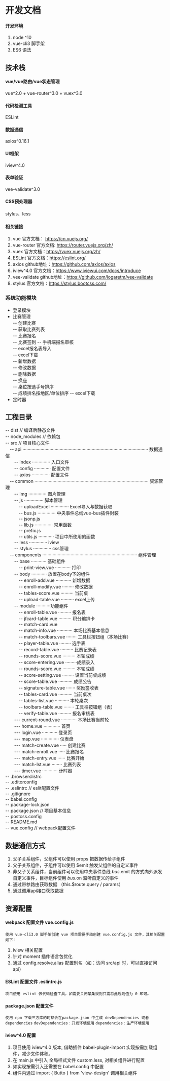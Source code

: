 开发文档
=========================================

#### 开发环境

1. node ^10
2. vue-cli3 脚手架
3. ES6 语法

## 技术栈

#### vue/vue路由/vue状态管理
vue^2.0 + vue-router^3.0 + vuex^3.0

#### 代码检测工具
ESLint

#### 数据通信
axios^0.16.1

#### UI框架
iview^4.0

#### 表单验证
vee-validate^3.0

#### CSS预处理器
stylus、less

#### 相关链接

1. vue 官方文档： https://cn.vuejs.org/
2. vue-router 官方文档: https://router.vuejs.org/zh/
3. vuex 官方文档：https://vuex.vuejs.org/zh/
4. ESLint 官方文档：https://eslint.org/
5. axios github地址：https://github.com/axios/axios
6. iview^4.0 官方文档：https://www.iviewui.com/docs/introduce
7. vee-validate github地址：https://github.com/logaretm/vee-validate
8. stylus 官方文档：https://stylus.bootcss.com/

### 系统功能模块
* 登录模块  
* 比赛管理  
   -- 创建比赛  
   -- 获取比赛列表  
   -- 比赛报名  
   -- 比赛签到
   -- 手机端报名审核  
   -- excel报名表导入  
   -- excel下载  
   -- 新增数据  
   -- 修改数据  
   -- 删除数据  
   -- 换座  
   -- 桌位按选手号排序  
   -- 成绩排名按地区/单位排序
   -- excel下载  
* 定时器

## 工程目录

-- dist // 编译后静态文件  
-- node_modules // 依赖包  
-- src  // 项目核心文件  
&ensp;&ensp;-- api ·································································································· 数据通信  
&ensp;&ensp;&ensp;&ensp;-- index ·············· 入口文件  
&ensp;&ensp;&ensp;&ensp;-- config ············· 配置文件  
&ensp;&ensp;&ensp;&ensp;-- axios ·············· 配置文件  
&ensp;&ensp;-- common ························································································· 资源管理  
&ensp;&ensp;&ensp;&ensp;-- img ·············· 图片管理  
&ensp;&ensp;&ensp;&ensp;-- js ··············· 脚本管理  
&ensp;&ensp;&ensp;&ensp;&ensp;&ensp;-- uploadExcel ·············· Excel导入与数据获取  
&ensp;&ensp;&ensp;&ensp;&ensp;&ensp;-- bus.js ·············· 中央事件总线vue-bus插件封装  
&ensp;&ensp;&ensp;&ensp;&ensp;&ensp;-- jsonp.js  
&ensp;&ensp;&ensp;&ensp;&ensp;&ensp;-- lib.js ·············· 常用函数  
&ensp;&ensp;&ensp;&ensp;&ensp;&ensp;-- prefix.js  
&ensp;&ensp;&ensp;&ensp;&ensp;&ensp;-- utils.js ············ 项目中所使用的函数  
&ensp;&ensp;&ensp;&ensp;-- less ·············· iview  
&ensp;&ensp;&ensp;&ensp;-- stylus ·············· css管理  
&ensp;&ensp;-- components ·········································································· 组件管理  
&ensp;&ensp;&ensp;&ensp;-- base ············ 基础组件  
&ensp;&ensp;&ensp;&ensp;&ensp;&ensp;-- print-view.vue ············ 打印  
&ensp;&ensp;&ensp;&ensp;-- body ············ 放置在body下的组件  
&ensp;&ensp;&ensp;&ensp;&ensp;&ensp;-- enroll-add.vue ············ 新增数据  
&ensp;&ensp;&ensp;&ensp;&ensp;&ensp;-- enroll-modify.vue ········· 修改数据  
&ensp;&ensp;&ensp;&ensp;&ensp;&ensp;-- tables-score.vue ·········· 当前桌  
&ensp;&ensp;&ensp;&ensp;&ensp;&ensp;-- upload-table.vue ·········· excel上传  
&ensp;&ensp;&ensp;&ensp;-- module ···········功能组件  
&ensp;&ensp;&ensp;&ensp;&ensp;&ensp;-- enroll-table.vue ·········· 报名表  
&ensp;&ensp;&ensp;&ensp;&ensp;&ensp;-- jfcard-table.vue ·········· 积分编排卡  
&ensp;&ensp;&ensp;&ensp;&ensp;&ensp;-- match-card.vue  
&ensp;&ensp;&ensp;&ensp;&ensp;&ensp;-- match-info.vue ············ 本场比赛基本信息  
&ensp;&ensp;&ensp;&ensp;&ensp;&ensp;-- match-toolbars.vue ········ 工具栏按钮组（本场比赛）  
&ensp;&ensp;&ensp;&ensp;&ensp;&ensp;-- player-table.vue ·········  选手表  
&ensp;&ensp;&ensp;&ensp;&ensp;&ensp;-- record-table.vue ·········· 比赛记录表  
&ensp;&ensp;&ensp;&ensp;&ensp;&ensp;-- rounds-score.vue ·········· 本轮成绩  
&ensp;&ensp;&ensp;&ensp;&ensp;&ensp;-- score-entering.vue ·········成绩录入  
&ensp;&ensp;&ensp;&ensp;&ensp;&ensp;-- rounds-score.vue ·········· 本轮成绩  
&ensp;&ensp;&ensp;&ensp;&ensp;&ensp;-- score-setting.vue ········· 设置当前桌成绩  
&ensp;&ensp;&ensp;&ensp;&ensp;&ensp;-- score-table.vue ··········· 成绩公告  
&ensp;&ensp;&ensp;&ensp;&ensp;&ensp;-- signature-table.vue ······· 奖励签收表  
&ensp;&ensp;&ensp;&ensp;&ensp;&ensp;-- tables-card.vue ··········· 当前桌次  
&ensp;&ensp;&ensp;&ensp;&ensp;&ensp;-- tables-list.vue ··········· 本轮桌次  
&ensp;&ensp;&ensp;&ensp;&ensp;&ensp;-- toolbars-table.vue ········ 工具栏按钮组（表）  
&ensp;&ensp;&ensp;&ensp;&ensp;&ensp;-- verify-table.vue ·········· 报名审核表  
&ensp;&ensp;&ensp;&ensp;--- current-round.vue ············ 本场比赛当前轮  
&ensp;&ensp;&ensp;&ensp;--- home.vue ············· 首页  
&ensp;&ensp;&ensp;&ensp;--- login.vue ············ 登录页  
&ensp;&ensp;&ensp;&ensp;--- map.vue ·············· 仪表盘  
&ensp;&ensp;&ensp;&ensp;--- match-create.vue ····· 创建比赛  
&ensp;&ensp;&ensp;&ensp;--- match-enroll.vue ····· 比赛报名  
&ensp;&ensp;&ensp;&ensp;--- match-entry.vue ······ 比赛开始  
&ensp;&ensp;&ensp;&ensp;--- match-lst.vue ········ 比赛列表  
&ensp;&ensp;&ensp;&ensp;--- timer.vue ············ 计时器  
-- .browserslistrc  
-- .editorconfig  
-- .eslintrc // eslit配置文件  
-- .gitignore  
-- babel.config  
-- package-lock.json  
-- package.json // 项目基本信息  
-- postcss.config  
-- README.md  
-- vue.config // webpack配置文件  

## 数据通信方式

1. 父子关系组件，父组件可以使用 props 把数据传给子组件
2. 父子关系组件，子组件可以使用 $emit 触发父组件的自定义事件
3. 非父子关系组件，当前组件可以使用中央事件总线 $bus.$emit 的方式向外派发自定义事件，目标组件使用 $bus.$on 监听自定义的事件
4. 通过带参路由获取数据 （this.$route.query / params）
5. 通过调用api接口获取数据

## 资源配置

#### webpack 配置文件 vue.config.js

`使用 vue-cli3.0 脚手架创建 vue 项目需要手动创建 vue.config.js 文件，其相关配置如下：`  

1. iview 相关配置
2. 针对 moment 插件语言包优化
3. 通过 config.resolve.alias 配置别名（如：访问 src/api 时，可以直接访问 api）

#### ESLint 配置文件 .eslintrc.js

`项目使用 eslint 做代码检查工具，如需要关闭某条规则只需将此规则值为 0 即可。`  

#### package.json 配置文件

`使用 npm 下载三方库的时都会在package.json 中生成 devDependencies 或者 dependencies`
`devDependencies：开发环境使用`
`dependencies：生产环境使用`

#### iview^4.0 配置

1. 项目使用 iview^4.0 版本, 借助插件 babel-plugin-import 实现按需加载组件，减少文件体积。
2. 在 main.js 中引入 全局样式文件 custom.less, 对相关组件进行配置
3. 如实现按需引入还需要在 babel.config 中配置
4. 组件内通过 import { Butto } from 'view-design' 调用相关组件

#### 


















